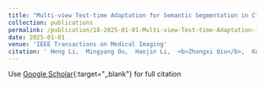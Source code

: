 ```yaml
---
title: "Multi-view Test-time Adaptation for Semantic Segmentation in Clinical Cataract Surgery"
collection: publications
permalink: /publication/18-2025-01-01-Multi-view-Test-time-Adaptation-for-Semantic-Segmentation-in-Clinical-Cataract-Surgery
date: 2025-01-01
venue: 'IEEE Transactions on Medical Imaging'
citation: ' Heng Li,  Mingyang Ou,  Haojin Li,  <b>Zhongxi Qiu</b>,  Ke Niu,  Huazhu Fu,  Jiang Liu, &quot;Multi-view Test-time Adaptation for Semantic Segmentation in Clinical Cataract Surgery.&quot; IEEE Transactions on Medical Imaging, 2025.'
---
```

Use [Google Scholar](https://scholar.google.com/scholar?q=Multi+view+Test+time+Adaptation+for+Semantic+Segmentation+in+Clinical+Cataract+Surgery){:target="_blank"} for full citation